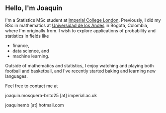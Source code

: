 ## Hello, I'm Joaquín
I'm a Statistics MSc student at [Imperial College London](https://www.imperial.ac.uk). Previously, I did my BSc in mathematics at [Universidad de los Andes](https://www.uniandes.edu.co) in Bogotá, Colombia, where I'm originally from. I wish to explore applications of probability and statistics in fields like

- finance,
- data science, and
- machine learning.

Outside of mathematics and statistics, I enjoy watching and playing both football and basketball, and I've recently started baking and learning new languages.

Feel free to contact me at

joaquin.mosquera-brito25 [at] imperial.ac.uk

joaquinemb [at] hotmail.com
